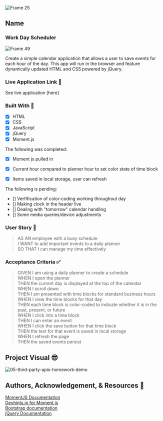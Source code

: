 ![Frame 25](https://user-images.githubusercontent.com/77648727/109900819-d05c4a00-7c4c-11eb-916f-c9478f3f9cea.png)

## Name

### Work Day Scheduler

![Frame 49](https://user-images.githubusercontent.com/77648727/109910670-829c0d80-7c5d-11eb-8a48-94626bd90109.png)    


Create a simple calendar application that allows a user to save events for each hour of the day. This app will run in the browser and feature dynamically updated HTML and CSS powered by jQuery.

### Live Application Link 👀
See live application [here]

### Built With 🧰
- [x] HTML
- [x] CSS
- [x] JavaScript
- [x] jQuery
- [x] Moment.js

The following was completed:
- [x] Moment js pulled in
- [x] Current hour compared to planner hour to set color state of time block
- [x] Items saved in local storage, user can refresh


The following is pending:
- [] Verfification of color-coding working throughout day
- [] Making clock in the header live
- [] Dealing with "tomorrow" calendar handling
- [] Some media queries/device adjustments

### User Story 📖
> AS AN employee with a busy schedule   
> I WANT to add important events to a daily planner   
> SO THAT I can manage my time effectively   

### Acceptance Criteria ✅
> GIVEN I am using a daily planner to create a schedule   
> WHEN I open the planner   
> THEN the current day is displayed at the top of the calendar   
> WHEN I scroll down   
> THEN I am presented with time blocks for standard business hours   
> WHEN I view the time blocks for that day   
> THEN each time block is color-coded to indicate whether it is in the past, present, or future   
> WHEN I click into a time block   
> THEN I can enter an event   
> WHEN I click the save button for that time block   
> THEN the text for that event is saved in local storage   
> WHEN I refresh the page   
> THEN the saved events persist   


## Project Visual 😎
![05-third-party-apis-homework-demo](https://user-images.githubusercontent.com/77648727/109749055-cbd15c00-7b8e-11eb-8094-1444b7ff92f4.gif)

## Authors, Acknowledgement, & Resources 🤝

[MomentJS Documentation](https://momentjs.com/)    
[Devhints.io for Moment.js](https://devhints.io/moment)    
[Bootstrap documentation](https://getbootstrap.com/docs/4.0/layout/grid/)    
[jQuery Documentation](https://learn.jquery.com/using-jquery-core/document-ready/)    
